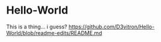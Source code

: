 # Hello-World
This is a thing... i guess?
https://github.com/D3vitron/Hello-World/blob/readme-edits/README.md
